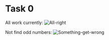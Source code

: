 # Task 0
All work currently:
![All-right](https://user-images.githubusercontent.com/43368065/124328492-64560800-db92-11eb-8c69-4ed6f0b53419.png)

Not find odd numbers:
![Something-get-wrong](https://user-images.githubusercontent.com/43368065/124328508-6c15ac80-db92-11eb-8582-6a2dd5a0c4c3.png)
